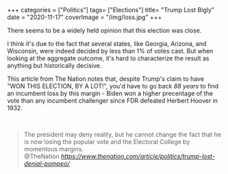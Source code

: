 +++
categories = ["Politics"]
tags= ["Elections"]
title= "Trump Lost Bigly"
date = "2020-11-17"
coverImage = "/img/loss.jpg"
+++

There seems to be a widely held opinion that this election was close.

<!--more-->

I think it's due to the fact that several states, like Georgia, Arizona, and Wisconsin, were indeed decided by less than 1% of votes cast. But when looking at the aggregate outcome, it's hard to characterize the result as anything but historically decisive.

This article from The Nation notes that, despite Trump's claim to have "WON THIS ELECTION, BY A LOT!", you'd have to go back *88 years* to find an incumbent loss by this margin - Biden won a higher precentage of the vote than any incumbent challenger since FDR defeated Herbert Hoover in 1932.

<br>

<blockquote class="quoteback" darkmode="" data-title="Donald%20Trump%20Has%20Suffered%20a%20Defeat%20of%20Historic%20Proportions" data-author="@TheNation" cite="https://www.thenation.com/article/politics/trump-lost-denial-pompeo/">
The president may deny reality, but he cannot change the fact that he is now losing the popular vote and the Electoral College by momentous margins.
<footer>@TheNation<cite> <a href="https://www.thenation.com/article/politics/trump-lost-denial-pompeo/">https://www.thenation.com/article/politics/trump-lost-denial-pompeo/</a></cite></footer>
</blockquote><script note="" src="https://cdn.jsdelivr.net/gh/Blogger-Peer-Review/quotebacks@1/quoteback.js"></script>
